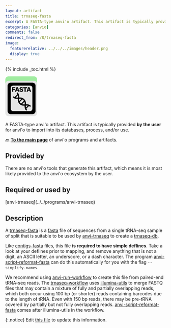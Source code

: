 ```yaml
---
layout: artifact
title: trnaseq-fasta
excerpt: A FASTA-type anvi'o artifact. This artifact is typically provided by the user for anvi'o to import into its databases, process, and/or use.
categories: [anvio]
comments: false
redirect_from: /8/trnaseq-fasta
image:
  featurerelative: ../../../images/header.png
  display: true
---
```



{% include _toc.html %}


<img src="../../images/icons/FASTA.png" alt="FASTA" style="width:100px; border:none" />

A FASTA-type anvi'o artifact. This artifact is typically provided **by the user** for anvi'o to import into its databases, process, and/or use.

🔙 **[To the main page](../../)** of anvi'o programs and artifacts.

## Provided by


There are no anvi'o tools that generate this artifact, which means it is most likely provided to the anvi'o ecosystem by the user.


## Required or used by


<p style="text-align: left" markdown="1"><span class="artifact-r">[anvi-trnaseq](../../programs/anvi-trnaseq)</span></p>


## Description

A <span class="artifact-n">[trnaseq-fasta](/help/8/artifacts/trnaseq-fasta)</span> is a <span class="artifact-n">[fasta](/help/8/artifacts/fasta)</span> file of sequences from a single tRNA-seq sample of split that is suitable to be used by <span class="artifact-p">[anvi-trnaseq](/help/8/programs/anvi-trnaseq)</span> to create a <span class="artifact-n">[trnaseq-db](/help/8/artifacts/trnaseq-db)</span>.

Like <span class="artifact-n">[contigs-fasta](/help/8/artifacts/contigs-fasta)</span> files, this file **is required to have simple deflines**. Take a look at your deflines prior to mapping, and remove anything that is not a digit, an ASCII letter, an underscore, or a dash character. The program <span class="artifact-p">[anvi-script-reformat-fasta](/help/8/programs/anvi-script-reformat-fasta)</span> can do this automatically for you with the flag `--simplify-names`.

We recommend using <span class="artifact-p">[anvi-run-workflow](/help/8/programs/anvi-run-workflow)</span> to create this file from paired-end tRNA-seq reads. The <span class="artifact-n">[trnaseq-workflow](/help/8/artifacts/trnaseq-workflow)</span> uses [illumina-utils](https://github.com/merenlab/illumina-utils) to merge FASTQ files that may contain a mixture of fully and partially overlapping reads, which both occur using 100 bp (or shorter) reads containing barcodes due to the length of tRNA. Even with 150 bp reads, there may be pre-tRNA covered by partially but not fully overlapping reads. <span class="artifact-p">[anvi-script-reformat-fasta](/help/8/programs/anvi-script-reformat-fasta)</span> comes after illumina-utils in the workflow.


{:.notice}
Edit [this file](https://github.com/merenlab/anvio/tree/master/anvio/docs/artifacts/trnaseq-fasta.md) to update this information.

